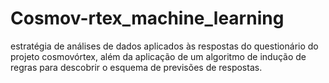 # Cosmov-rtex_machine_learning
estratégia de análises de dados aplicados às respostas do questionário do projeto cosmovórtex, além da aplicação de um algoritmo de indução de regras para descobrir o esquema de previsões de respostas.
